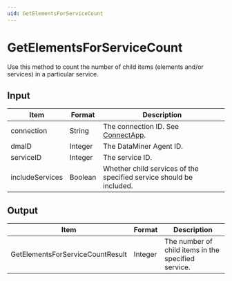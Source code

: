 ```yaml
---
uid: GetElementsForServiceCount
---
```


# GetElementsForServiceCount

Use this method to count the number of child items (elements and/or services) in a particular service.

## Input

| Item            | Format  | Description                                                                 |
|-----------------|---------|-----------------------------------------------------------------------------|
| connection      | String  | The connection ID. See [ConnectApp](xref:ConnectApp).                        |
| dmaID           | Integer | The DataMiner Agent ID.                                                     |
| serviceID       | Integer | The service ID.                                                             |
| includeServices | Boolean | Whether child services of the specified service should be included. |

## Output

| Item                              | Format  | Description                                         |
|-----------------------------------|---------|-----------------------------------------------------|
| GetElementsForServiceCountResult | Integer | The number of child items in the specified service. |
